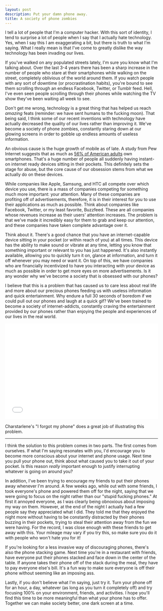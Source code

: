```yaml
---
layout: post
description: Put your damn phone away.
title: A society of phone zombies
---
```


I tell a lot of people that I'm a computer hacker. With this sort of identity, I tend to surprise a lot of people when I say that I actually hate technology. Yes, when I say this I am exaggerating a bit, but there is truth to what I'm saying. What I really mean is that I've come to greatly dislike the way technology has been invading our lives. 

If you've walked on any populated streets lately, I'm sure you know what I'm talking about. Over the last 3-4 years there has been a sharp increase in the number of people who stare at their smartphones while walking on the street, completely oblivious of the world around them. If you watch people with any sort of downtime (or procrastination habits), you're bound to see them scrolling through an endless Facebook, Twitter, or Tumblr feed. Hell, I've even seen people scrolling through their phones while watching the TV show they've been waiting all week to see.

Don't get me wrong, technology is a great thing that has helped us reach *amazing* feats (reminder: we have sent humans to the fucking moon). That being said, I think some of our recent inventions with technology have actually decreased the quality of our lives rather than improving it. We've become a society of phone zombies, constantly staring down at our glowing screens in order to gobble up endless amounts of useless information.

An obvious cause is the huge growth of mobile as of late. A study from Pew Internet suggests that as much as [56% of American adults](http://www.pewinternet.org/Reports/2013/Smartphone-Ownership-2013/Findings.aspx) own smartphones. That's a huge number of people all suddenly having instant-on internet ready devices sitting in their pockets. This definitely sets the stage for abuse, but the core cause of our obsession stems from what we actually do on these devices.

While companies like Apple, Samsung, and HTC all compete over which device you use, there is a mass of companies competing for something much more important: your attention. Many of these companies are profiting off of advertisements, therefore, it is in their interest for you to use their applications as much as possible. Think about companies like Facebook, Twitter, or my least favorite, Buzzfeed. These are all companies whose revenues increase as their users' attention increases. The problem is that we've made it incredibly easy for them to grab and keep our attention, and these companies have taken complete advantage over it.

Think about it. There's a good chance that you have an internet-capable device sitting in your pocket (or within reach of you) at all times. This device has the ability to make sound or vibrate at any time, letting you know that something important or relevant to you has just happened. It's also instantly available, allowing you to quickly turn it on, glance at information, and turn it off whenever you may need or want it. On top of this, we have companies who are financially incentivized to have you interacting with your device as much as possible in order to get more eyes on more advertisements. Is it any wonder why we've become a society that is obsessed with our phones?

I believe that this is a problem that has caused us to care less about real life and more about our precious phones feeding us with useless information and quick entertainment. Why endure a full 30 seconds of boredom if we could pull out our phones and laugh at a quick gif? We've been trained to become a society of internet-addicts, constantly craving the entertainment provided by our phones rather than enjoying the people and experiences of our lives in the real world.

<iframe style="display: block; margin-bottom: 15px;" width="100%" height="315px" src="//www.youtube.com/embed/OINa46HeWg8" frameborder="0"> </iframe>

<div class="caption">
    Charstarlene's "I forgot my phone" does a great job of illustrating this problem.
</div>

<hr />

I think the solution to this problem comes in two parts. The first comes from ourselves. If what I'm saying resonates with you, I'd encourage you to become more conscious about your internet and phone usage. Next time you pull your phone out, think about what caused you to take it out of your pocket. Is this reason *really* important enough to justify interrupting whatever is going on around you?

In addition, I've been trying to encourage my friends to put their phones away whenever I'm around. A few weeks ago, while out with some friends, I took everyone's phone and powered them off for the night, saying that we were going to focus on the night rather than our "stupid fucking phones." At first it annoyed everyone, as I was clearly being obnoxious about imposing my way on them. However, at the end of the night I actually had a few people say they appreciated what I did. They told me that they enjoyed the night more without having to be constantly distracted by their phones buzzing in their pockets, trying to steal their attention away from the fun we were having. For the record, I was close enough with these friends to get away with this. Your mileage may vary if you try this, so make sure you do it with people who won't hate you for it!

If you're looking for a less invasive way of discouraging phones, there's also the phone stacking game. Next time you're in a restaurant with friends, have everyone put their phones stacked and face down in the center of the table. If anyone takes their phone off of the stack during the meal, they have to pay everyone else's bill. It's a fun way to make sure everyone is off their phone without seeming like an imposing ass.

Lastly, if you don't believe what I'm saying, just try it. Turn your phone off for an hour, a day, whatever (as long as you turn it completely off) and try focusing 100% on your environment, friends, and activities. I hope you'll find this time to be more meaningful than what your phone has to offer. Together we can make society better, one dark screen at a time.
